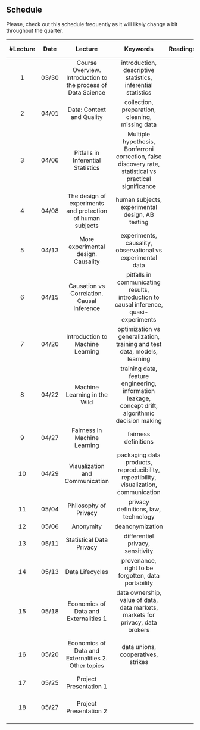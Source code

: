 ## Schedule

Please, check out this schedule frequently as it will likely change a bit throughout the quarter.


| #Lecture |  Date |  Lecture |  Keywords  |  Readings | Important Dates |
|:----:|:----:|:----:|:------:|:----:|:----:|
| 1 | 03/30 | Course Overview. Introduction to the process of Data Science |  introduction, descriptive statistics, inferential statistics |   |  |
| 2 | 04/01 | Data: Context and Quality | collection, preparation, cleaning, missing data |  |  |
| 3 | 04/06 | Pitfalls in Inferential Statistics | Multiple hypothesis, Bonferroni correction, false discovery rate, statistical vs practical significance |  | *PA1 assigned* |
| 4 | 04/08 | The design of experiments and protection of human subjects | human subjects, experimental design, AB testing |  | *Individual Project Proposal due*  |
| 5 | 04/13 | More experimental design. Causality | experiments, causality, observational vs experimental data |  | *PA2 assigned* |
| 6 | 04/15 | Causation vs Correlation. Causal Inference | pitfalls in communicating results, introduction to causal inference, quasi-experiments |  | |
| 7 | 04/20 | Introduction to Machine Learning | optimization vs generalization, training and test data, models, learning | | |
| 8 | 04/22 | Machine Learning in the Wild | training data, feature engineering, information leakage, concept drift, algorithmic decision making | | *PA3 assigned* *PA1 due* |
| 9 | 04/27 | Fairness in Machine Learning | fairness definitions |  | *PA2 due* |
| 10 | 04/29 | Visualization and Communication | packaging data products, reproducibility, repeatibility, visualization, communication |  | *PA4 assigned* |
| 11 | 05/04 | Philosophy of Privacy | privacy definitions, law, technology  |  | |
| 12 | 05/06 | Anonymity | deanonymization |  | *PA3 due* | 
| 13 | 05/11 | Statistical Data Privacy | differential privacy, sensitivity |  | *PA5 assigned* |
| 14 | 05/13 | Data Lifecycles | provenance, right to be forgotten, data portability |  | *PA4 due* |
| 15 | 05/18 | Economics of Data and Externalities 1 | data ownership, value of data, data markets, markets for privacy, data brokers |  | |
| 16 | 05/20 | Economics of Data and Externalities 2. Other topics | data unions, cooperatives, strikes |  | *Final report of individual project due* |
| 17 | 05/25 | Project Presentation 1 |  |  | *PA5 due* | 
| 18 | 05/27 | Project Presentation 2 |  |  | *Final 'issue' report due* |

